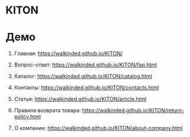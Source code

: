 # KITON

# Демо

1. Главная: https://walkinded.github.io/KITON/

2. Вопрос-ответ: https://walkinded.github.io/KITON/faq.html

3. Каталог: https://walkinded.github.io/KITON/catalog.html

4. Контакты: https://walkinded.github.io/KITON/contacts.html

5. Статья: https://walkinded.github.io/KITON/article.html

6. Правила возврата товара: https://walkinded.github.io/KITON/return-policy.html

7. О компании: https://walkinded.github.io/KITON/about-company.html